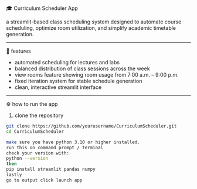  🎓 Curriculum Scheduler App

a streamlit-based class scheduling system designed to automate course scheduling, optimize room utilization, and simplify academic timetable generation.

---

🧩 features
- automated scheduling for lectures and labs  
- balanced distribution of class sessions across the week  
- view rooms feature showing room usage from 7:00 a.m. – 9:00 p.m.  
- fixed iteration system for stable schedule generation  
- clean, interactive streamlit interface  

---

 ⚙️ how to run the app

 1. clone the repository
```bash
git clone https://github.com/yourusername/CurriculumScheduler.git
cd CurriculumScheduler

make sure you have python 3.10 or higher installed.
run this on command prompt / terminal
check your version with:
python --version
then
pip install streamlit pandas numpy
lastly
go to output click launch app
